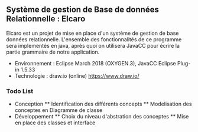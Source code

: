 ## Système de gestion de Base de données Relationnelle : Elcaro
Elcaro est un projet de mise en place d'un système de gestion de base données relationnelle. L'ensemble des fonctionnalités de ce programme sera implementés en java, après quoi on utilisera JavaCC pour écrire la partie grammaire de notre application.
* Environnement : Eclipse March 2018 (OXYGEN.3), JavaCC Eclipse Plug-in 1.5.33
* Technologie : draw.io (online)    https://www.draw.io/
### Todo List
* Conception
** Identification des différents concepts
** Modelisation des conceptes en Diagramme de classe 
* Développement
** Choix du niveau d'abstration des conceptes
** Mise en place des classes et interface
